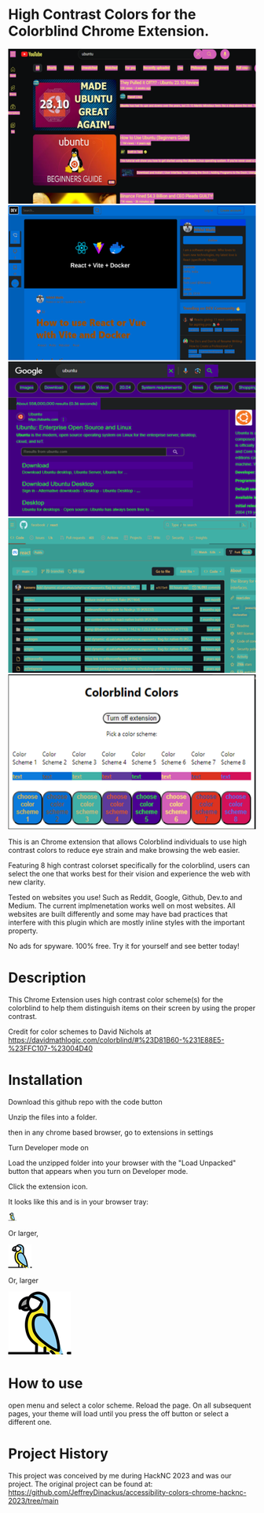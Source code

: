 # High Contrast Colors for the Colorblind Chrome Extension. 

!["A color scheme"](./store5final.png)
!["A color scheme"](./store2final.png)
!["A color scheme"](./store3final.png)
!["A color scheme"](./store4final.png)
!["menu"](./store1final.png)


This is an Chrome extension that allows Colorblind individuals to use high contrast colors to reduce eye strain and make browsing the web easier. 

Featuring 8 high contrast colorset specifically for the colorblind, users can select the one that works best for their vision and experience the web with new clarity. 

Tested on websites you use! Such as Reddit, Google, Github, Dev.to and Medium. The current implmenetation works well on most websites. All websites are built differently and some may have bad practices that interfere with this plugin which are mostly inline styles with the important property. 

No ads for spyware. 100% free. Try it for yourself and see better today!


# Description

This Chrome Extension uses high contrast color scheme(s) for the colorblind to help them distinguish items on their screen by using the proper contrast. 


Credit for color schemes to David Nichols at https://davidmathlogic.com/colorblind/#%23D81B60-%231E88E5-%23FFC107-%23004D40

# Installation

Download this github repo with the code button

Unzip the files into a folder.

then in any chrome based browser, go to extensions in settings

Turn Developer mode on

Load the unzipped folder into your browser with the "Load Unpacked" button that appears when you turn on Developer mode.

Click the extension icon.

It looks like this and is in your browser tray:

![Icon for extension](./icon-16x16.png)

Or larger,

![Icon for Extension](./icon-48x48.png)

Or, larger

![Icon for Extension](./icon-128x128.png)


# How to use

open menu and select a color scheme. Reload the page. On all subsequent pages, your theme will load until you press the off button or select a different one. 

# Project History

This project was conceived by me during HackNC 2023 and was our project. The original project can be found at: https://github.com/JeffreyDinackus/accessibility-colors-chrome-hacknc-2023/tree/main
